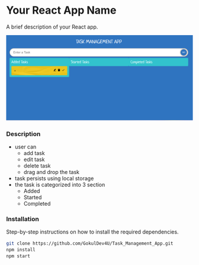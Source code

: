 # Your React App Name

A brief description of your React app.

![App Screenshot](public/task_management.png)

### Description
- user can 
  - add task 
  - edit task
  - delete task
  - drag and drop the task  
- task persists using local storage
- the task is categorized into 3 section
   - Added
   - Started
   - Completed

### Installation

Step-by-step instructions on how to install the required dependencies.

```bash
git clone https://github.com/GokulDev4U/Task_Management_App.git
npm install
npm start

